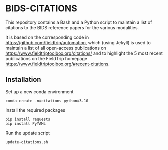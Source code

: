 # BIDS-CITATIONS

This repository contains a Bash and a Python script to maintain a list of citations to the BIDS reference papers for the various modalities.

It is based on the corresponding code in <https://github.com/fieldtrip/automation>, which (using Jekyll) is used to maintain a list of all open-access publications on <https://www.fieldtriptoolbox.org/citations/> and to highlight the 5 most recent publications on the FieldTrip homepage <https://www.fieldtriptoolbox.org/#recent-citations>.


## Installation

Set up a new conda environment

    conda create -n=citations python=3.10

Install the required packages 

    pip install requests
    pip install PyYAML

Run the update script

    update-citations.sh